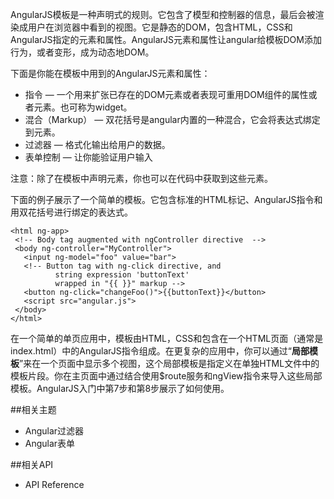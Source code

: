 AngularJS模板是一种声明式的规则。它包含了模型和控制器的信息，最后会被渲染成用户在浏览器中看到的视图。它是静态的DOM，包含HTML，CSS和AngularJS指定的元素和属性。AngularJS元素和属性让angular给模板DOM添加行为，或者变形，成为动态地DOM。

下面是你能在模板中用到的AngularJS元素和属性：

*  指令 — 一个用来扩张已存在的DOM元素或者表现可重用DOM组件的属性或者元素。也可称为widget。
*  混合（Markup） — 双花括号是angular内置的一种混合，它会将表达式绑定到元素。
*  过滤器 — 格式化输出给用户的数据。
*  表单控制 — 让你能验证用户输入

注意：除了在模板中声明元素，你也可以在代码中获取到这些元素。

下面的例子展示了一个简单的模板。它包含标准的HTML标记、AngularJS指令和用双花括号进行绑定的表达式。

	<html ng-app>
	 <!-- Body tag augmented with ngController directive  -->
	 <body ng-controller="MyController">
	   <input ng-model="foo" value="bar">
	   <!-- Button tag with ng-click directive, and
	          string expression 'buttonText'
	          wrapped in "{{ }}" markup -->
	   <button ng-click="changeFoo()">{{buttonText}}</button>
	   <script src="angular.js">
	 </body>
	</html>

在一个简单的单页应用中，模板由HTML，CSS和包含在一个HTML页面（通常是index.html）中的AngularJS指令组成。在更复杂的应用中，你可以通过“**局部模板**”来在一个页面中显示多个视图，这个局部模板是指定义在单独HTML文件中的模板片段。你在主页面中通过结合使用$route服务和ngView指令来导入这些局部模板。AngularJS入门中第7步和第8步展示了如何使用。

##相关主题
*  Angular过滤器
*  Angular表单

##相关API
*  API Reference